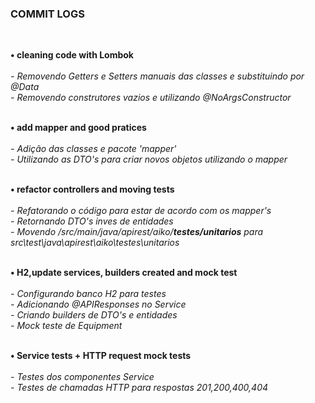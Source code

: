 ### COMMIT LOGS

<br>

<b> • cleaning code with Lombok<br><br></b>
 <i> - Removendo Getters e Setters manuais das classes e substituindo por @Data
<br>- Removendo construtores vazios e utilizando @NoArgsConstructor </i> 
<br><br>

<b> • add mapper and good pratices<br><br></b>
<i> - Adição das classes e pacote 'mapper'
<br>- Utilizando as DTO's para criar novos objetos utilizando o mapper  </i>
<br><br>

<b> • refactor controllers and moving tests<br><br></b>
<i> - Refatorando o código para estar de acordo com os mapper's
<br>- Retornando DTO's inves de entidades
<br>- Movendo /src/main/java/apirest/aiko/<b>testes/unitarios</b> para src\test\java\apirest\aiko\testes\unitarios </i>
<br><br>

<b> • H2,update services, builders created and mock test<br><br></b>
<i> - Configurando banco H2 para testes
<br>- Adicionando @APIResponses no Service
<br>- Criando builders de DTO's e entidades
<br>- Mock teste de Equipment </i>
<br><br>

<b> • Service tests + HTTP request mock tests<br><br></b>
<i> - Testes dos componentes Service
<br>- Testes de chamadas HTTP para respostas 201,200,400,404</i>
<br><br>




